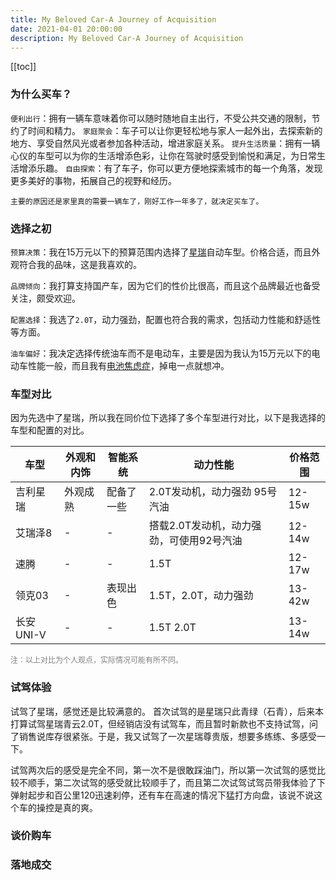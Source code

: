 ```yaml
---
title: My Beloved Car-A Journey of Acquisition
date: 2021-04-01 20:00:00
description: My Beloved Car-A Journey of Acquisition
---
```


[[toc]]

### 为什么买车？

`便利出行`：拥有一辆车意味着你可以随时随地自主出行，不受公共交通的限制，节约了时间和精力。
`家庭聚会`：车子可以让你更轻松地与家人一起外出，去探索新的地方、享受自然风光或者参加各种活动，增进家庭关系。
`提升生活质量`：拥有一辆心仪的车型可以为你的生活增添色彩，让你在驾驶时感受到愉悦和满足，为日常生活增添乐趣。
`自由探索`：有了车子，你可以更方便地探索城市的每一个角落，发现更多美好的事物，拓展自己的视野和经历。

`主要的原因还是家里真的需要一辆车了，刚好工作一年多了，就决定买车了。`

### 选择之初

`预算决策`：我在15万元以下的预算范围内选择了[星瑞](https://preface.geely.com/preface)自动车型。价格合适，而且外观符合我的品味，这是我喜欢的。

`品牌倾向`：我打算支持国产车，因为它们的性价比很高，而且这个品牌最近也备受关注，颇受欢迎。

`配置选择`：我选了`2.0T`，动力强劲，配置也符合我的需求，包括动力性能和舒适性等方面。

`油车偏好`：我决定选择传统油车而不是电动车，主要是因为我认为15万元以下的电动车性能一般，而且我有[电池焦虑症](https://baike.baidu.com/item/%E7%94%B5%E9%87%8F%E7%84%A6%E8%99%91%E7%97%87/12507167)，掉电一点就想冲。

### 车型对比

因为先选中了星瑞，所以我在同价位下选择了多个车型进行对比，以下是我选择的车型和配置的对比。

| 车型      | 外观和内饰 | 智能系统   | 动力性能                                 | 价格范围 |
| --------- | ---------- | ---------- | ---------------------------------------- | -------- |
| 吉利星瑞  | 外观成熟   | 配备了一些 | 2.0T发动机，动力强劲 95号汽油            | 12-15w   |
| 艾瑞泽8   | -          | -          | 搭载2.0T发动机，动力强劲，可使用92号汽油 | 12-14w   |
| 速腾      | -          | -          | 1.5T                                     | 12-17w   |
| 领克03    | -          | 表现出色   | 1.5T，2.0T，动力强劲                     | 13-42w   |
| 长安UNI-V | -          | -          | 1.5T 2.0T                                | 13-14w   |

<span style="color:gray;font-size:12px;">注：以上对比为个人观点，实际情况可能有所不同。</span>

### 试驾体验

试驾了星瑞，感觉还是比较满意的。
首次试驾的是星瑞只此青绿（石青），后来本打算试驾星瑞青云2.0T，但经销店没有试驾车，而且暂时新款也不支持试驾，问了销售说库存很紧张。于是，我又试驾了一次星瑞尊贵版，想要多练练、多感受一下。

试驾两次后的感受是完全不同，第一次不是很敢踩油门，所以第一次试驾的感觉比较不顺手，第二次试驾的感受就比较顺手了，而且第二次试驾试驾员带我体验了下弹射起步和百公里120迅速刹停，还有车在高速的情况下猛打方向盘，该说不说这个车的操控是真的爽。

<!-- ![](/demos/car-shijia.png) -->

### 谈价购车

<!-- ![](/demos/car-price.jpg) -->

### 落地成交
